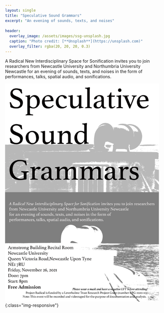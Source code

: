 ```yaml
---
layout: single
title: "Speculative Sound Grammars"
excerpt: "An evening of sounds, texts, and noises"

header: 
  overlay_image: /assets/images/ssg-unsplash.jpg
  caption: "Photo credit: [**Unsplash**](https://unsplash.com)"
  overlay_filter: rgba(20, 20, 20, 0.3)
---
```

A Radical New Interdisciplinary Space for Sonification invites you to join researchers
from Newcastle University and Northumbria University Newcastle for an evening of sounds, texts, and noises in the form of performances, talks, spatial audio, and sonifications.

![Speculative Sound Grammars](/assets/images/ThirdFlat.jpg){:class="img-responsive"}
